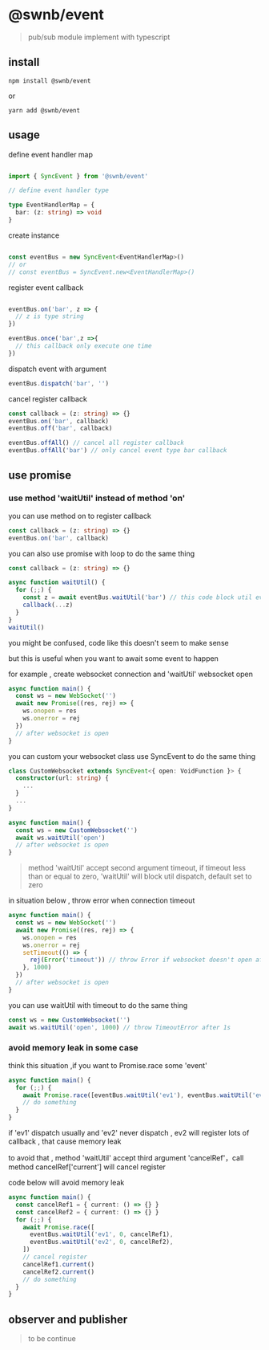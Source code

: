 # @swnb/event

> pub/sub module implement with typescript

## install

```shell
npm install @swnb/event
```

or

```shell
yarn add @swnb/event
```

## usage

define event handler map

```typescript

import { SyncEvent } from '@swnb/event'

// define event handler type

type EventHandlerMap = {
  bar: (z: string) => void
}

```

create instance

```typescript

const eventBus = new SyncEvent<EventHandlerMap>()
// or
// const eventBus = SyncEvent.new<EventHandlerMap>()
```

register event callback

```typescript

eventBus.on('bar', z => {
  // z is type string
})

eventBus.once('bar',z =>{
  // this callback only execute one time
})

```

dispatch event with argument

```typescript
eventBus.dispatch('bar', '')
```

cancel register callback

```typescript
const callback = (z: string) => {}
eventBus.on('bar', callback)
eventBus.off('bar', callback)

eventBus.offAll() // cancel all register callback
eventBus.offAll('bar') // only cancel event type bar callback
```

## use promise

### use method 'waitUtil' instead of method 'on'

you can use method on to register callback

```typescript
const callback = (z: string) => {}
eventBus.on('bar', callback)
```

you can also use promise with loop to do the same thing

```typescript
const callback = (z: string) => {}

async function waitUtil() {
  for (;;) {
    const z = await eventBus.waitUtil('bar') // this code block util eventBus dispatch event 'bar'
    callback(...z)
  }
}
waitUtil()
```

you might be confused, code like this doesn't seem to make sense

but this is useful when you want to await some event to happen  

for example , create websocket connection and 'waitUtil' websocket open

```typescript
async function main() {
  const ws = new WebSocket('')
  await new Promise((res, rej) => {
    ws.onopen = res
    ws.onerror = rej
  })
  // after websocket is open 
}
```

you can custom your websocket class use SyncEvent to do the same thing

```typescript
class CustomWebsocket extends SyncEvent<{ open: VoidFunction }> {
  constructor(url: string) {
    ...
  }
  ...
}

async function main() {
  const ws = new CustomWebsocket('')
  await ws.waitUtil('open')
  // after websocket is open 
}
```

> method 'waitUtil' accept second argument timeout, if timeout less than or equal to zero, 'waitUtil' will block util dispatch, default set to zero

in situation below , throw error when connection timeout

```typescript
async function main() {
  const ws = new WebSocket('')
  await new Promise((res, rej) => {
    ws.onopen = res
    ws.onerror = rej
    setTimeout(() => {
      rej(Error('timeout')) // throw Error if websocket doesn't open after 1s
    }, 1000)
  })
  // after websocket is open
}
```

you can use waitUtil with timeout to do the same thing

```typescript
const ws = new CustomWebsocket('')
await ws.waitUtil('open', 1000) // throw TimeoutError after 1s
```

### avoid memory leak in some case

think this situation ,if you want to Promise.race some 'event'

```typescript
async function main() {
  for (;;) {
    await Promise.race([eventBus.waitUtil('ev1'), eventBus.waitUtil('ev2')])
    // do something
  }
}
```

if 'ev1' dispatch usually and 'ev2' never dispatch , ev2 will register lots of callback , that cause memory leak

to avoid that , method 'waitUtil' accept third argument 'cancelRef'，call method cancelRef['current'] will cancel register

code below will avoid memory leak

```typescript
async function main() {
  const cancelRef1 = { current: () => {} }
  const cancelRef2 = { current: () => {} }
  for (;;) {
    await Promise.race([
      eventBus.waitUtil('ev1', 0, cancelRef1),
      eventBus.waitUtil('ev2', 0, cancelRef2),
    ])
    // cancel register
    cancelRef1.current() 
    cancelRef2.current()
    // do something
  }
}
```

## observer and publisher

> to be continue
